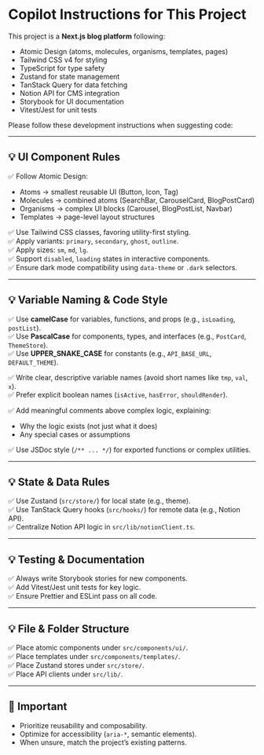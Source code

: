 # Copilot Instructions for This Project

This project is a **Next.js blog platform** following:
- Atomic Design (atoms, molecules, organisms, templates, pages)
- Tailwind CSS v4 for styling
- TypeScript for type safety
- Zustand for state management
- TanStack Query for data fetching
- Notion API for CMS integration
- Storybook for UI documentation
- Vitest/Jest for unit tests

Please follow these development instructions when suggesting code:

---

## 💡 UI Component Rules

✅ Follow Atomic Design:  
- Atoms → smallest reusable UI (Button, Icon, Tag)  
- Molecules → combined atoms (SearchBar, CarouselCard, BlogPostCard)  
- Organisms → complex UI blocks (Carousel, BlogPostList, Navbar)  
- Templates → page-level layout structures

✅ Use Tailwind CSS classes, favoring utility-first styling.  
✅ Apply variants: `primary`, `secondary`, `ghost`, `outline`.  
✅ Apply sizes: `sm`, `md`, `lg`.  
✅ Support `disabled`, `loading` states in interactive components.  
✅ Ensure dark mode compatibility using `data-theme` or `.dark` selectors.

---

## 💡 Variable Naming & Code Style

✅ Use **camelCase** for variables, functions, and props (e.g., `isLoading`, `postList`).  
✅ Use **PascalCase** for components, types, and interfaces (e.g., `PostCard`, `ThemeStore`).  
✅ Use **UPPER_SNAKE_CASE** for constants (e.g., `API_BASE_URL`, `DEFAULT_THEME`).

✅ Write clear, descriptive variable names (avoid short names like `tmp`, `val`, `x`).  
✅ Prefer explicit boolean names (`isActive`, `hasError`, `shouldRender`).

✅ Add meaningful comments above complex logic, explaining:
- Why the logic exists (not just what it does)
- Any special cases or assumptions

✅ Use JSDoc style (`/** ... */`) for exported functions or complex utilities.

---

## 💡 State & Data Rules

✅ Use Zustand (`src/store/`) for local state (e.g., theme).  
✅ Use TanStack Query hooks (`src/hooks/`) for remote data (e.g., Notion API).  
✅ Centralize Notion API logic in `src/lib/notionClient.ts`.

---

## 💡 Testing & Documentation

✅ Always write Storybook stories for new components.  
✅ Add Vitest/Jest unit tests for key logic.  
✅ Ensure Prettier and ESLint pass on all code.

---

## 💡 File & Folder Structure

✅ Place atomic components under `src/components/ui/`.  
✅ Place templates under `src/components/templates/`.  
✅ Place Zustand stores under `src/store/`.  
✅ Place API clients under `src/lib/`.

---

## 🚀 Important

- Prioritize reusability and composability.  
- Optimize for accessibility (`aria-*`, semantic elements).  
- When unsure, match the project’s existing patterns.
